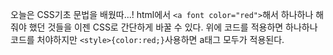 오늘은 CSS기초 문법을 배웠따...! html에서 `<a font color="red">`해서 하나하나 해줘야 했던 것들을 이젠
CSS로 간단하게 바꿀 수 있다. 위에 코드를 적용하면 하나하나 코드를 처야하지만 `<style>{color:red;}`사용하면
a태그 모두가 적용된다.